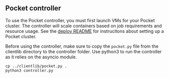 ## Pocket controller

To use the Pocket controller, you must first launch VMs for your Pocket cluster. The controller
will scale containers based on job requirements and resource usage. See the 
[deploy README](https://github.com/stanford-mast/pocket/blob/master/deploy/README.md) for
instrucitons about setting up a Pocket cluster. 

Before using the controller, make sure to copy the `pocket.py` file from the clientlib directory to the
controller folder. Use python3 to run the controller as it relies on the asyncio module. 

```
cp ../clientlib/pocket.py .
python3 controller.py
```
